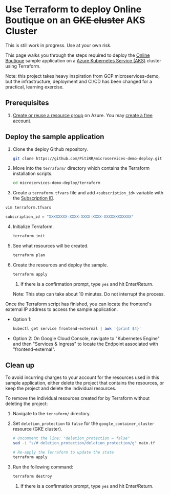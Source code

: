 # Use Terraform to deploy Online Boutique on an ~~GKE cluster~~ AKS Cluster

This is still work in progress. Use at your own risk.

This page walks you through the steps required to deploy the [Online Boutique](https://github.com/PitiRR/microservices-demo) sample application on a [Azure Kubernetes Service (AKS)](https://learn.microsoft.com/en-us/azure/aks/) cluster using Terraform. 

Note: this project takes heavy inspiration from GCP microservices-demo, but the infrastructure, deployment and CI/CD has been changed for a practical, learning exercise.

## Prerequisites

1. [Create or reuse a resource group](https://portal.azure.com/) on Azure. You may [create a free account](https://azure-int.microsoft.com/en-us/free/).

## Deploy the sample application

1. Clone the deploy Github repository.

    ```bash
    git clone https://github.com/PitiRR/microservices-demo-deploy.git
    ```

2. Move into the `terraform/` directory which contains the Terraform installation scripts.

    ```bash
    cd microservices-demo-deploy/terraform
    ```

3. Create a `terraform.tfvars` file and add `<subscription_id>` variable with the [Subscription ID](https://learn.microsoft.com/en-us/azure/azure-portal/get-subscription-tenant-id).

```bash
vim terraform.tfvars
```

```tf
subscription_id = "XXXXXXXX-XXXX-XXXX-XXXX-XXXXXXXXXXXX"
```

4. Initialize Terraform.

    ```bash
    terraform init
    ```

5. See what resources will be created.

    ```bash
    terraform plan
    ```

6. Create the resources and deploy the sample.

    ```bash
    terraform apply
    ```

    1. If there is a confirmation prompt, type `yes` and hit Enter/Return.

    Note: This step can take about 10 minutes. Do not interrupt the process.

Once the Terraform script has finished, you can locate the frontend's external IP address to access the sample application.

- Option 1:

    ```bash
    kubectl get service frontend-external | awk '{print $4}'
    ```

- Option 2: On Google Cloud Console, navigate to "Kubernetes Engine" and then "Services & Ingress" to locate the Endpoint associated with "frontend-external".

## Clean up

To avoid incurring charges to your account for the resources used in this sample application, either delete the project that contains the resources, or keep the project and delete the individual resources.

To remove the individual resources created for by Terraform without deleting the project:

1. Navigate to the `terraform/` directory.

2. Set `deletion_protection` to `false` for the `google_container_cluster` resource (GKE cluster).

   ```bash
   # Uncomment the line: "deletion_protection = false"
   sed -i "s/# deletion_protection/deletion_protection/g" main.tf

   # Re-apply the Terraform to update the state
   terraform apply
   ```

3. Run the following command:

   ```bash
   terraform destroy
   ```

   1. If there is a confirmation prompt, type `yes` and hit Enter/Return.
